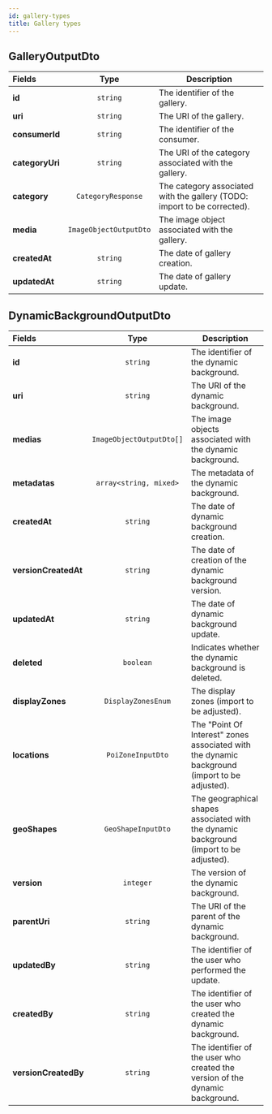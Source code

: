 ```yaml
---
id: gallery-types
title: Gallery types
---
```


## GalleryOutputDto

| Fields          |          Type          | Description                                                              |
| :-------------- | :--------------------: | ------------------------------------------------------------------------ |
| **id**          |        `string`        | The identifier of the gallery.                                           |
| **uri**         |        `string`        | The URI of the gallery.                                                  |
| **consumerId**  |        `string`        | The identifier of the consumer.                                          |
| **categoryUri** |        `string`        | The URI of the category associated with the gallery.                     |
| **category**    |   `CategoryResponse`   | The category associated with the gallery (TODO: import to be corrected). |
| **media**       | `ImageObjectOutputDto` | The image object associated with the gallery.                            |
| **createdAt**   |        `string`        | The date of gallery creation.                                            |
| **updatedAt**   |        `string`        | The date of gallery update.                                              |

## DynamicBackgroundOutputDto

| Fields               |           Type           | Description                                                                                   |
| :------------------- | :----------------------: | --------------------------------------------------------------------------------------------- |
| **id**               |         `string`         | The identifier of the dynamic background.                                                     |
| **uri**              |         `string`         | The URI of the dynamic background.                                                            |
| **medias**           | `ImageObjectOutputDto[]` | The image objects associated with the dynamic background.                                     |
| **metadatas**        |  `array<string, mixed>`  | The metadata of the dynamic background.                                                       |
| **createdAt**        |         `string`         | The date of dynamic background creation.                                                      |
| **versionCreatedAt** |         `string`         | The date of creation of the dynamic background version.                                       |
| **updatedAt**        |         `string`         | The date of dynamic background update.                                                        |
| **deleted**          |        `boolean`         | Indicates whether the dynamic background is deleted.                                          |
| **displayZones**     |    `DisplayZonesEnum`    | The display zones (import to be adjusted).                                                    |
| **locations**        |    `PoiZoneInputDto`     | The "Point Of Interest" zones associated with the dynamic background (import to be adjusted). |
| **geoShapes**        |    `GeoShapeInputDto`    | The geographical shapes associated with the dynamic background (import to be adjusted).       |
| **version**          |        `integer`         | The version of the dynamic background.                                                        |
| **parentUri**        |         `string`         | The URI of the parent of the dynamic background.                                              |
| **updatedBy**        |         `string`         | The identifier of the user who performed the update.                                          |
| **createdBy**        |         `string`         | The identifier of the user who created the dynamic background.                                |
| **versionCreatedBy** |         `string`         | The identifier of the user who created the version of the dynamic background.                 |
